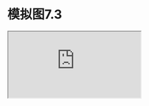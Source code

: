 # 模拟图7.3

<div style="fit=true">
<iframe src="http://rmd.hohoweiya.xyz/sim7_3.html" id = "rmd"></iframe>
</div>
